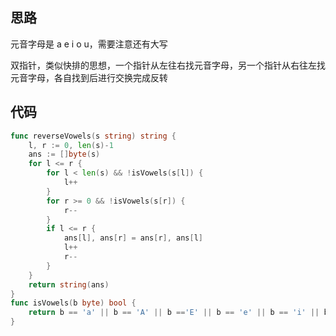## 思路

元音字母是 a e i o u，需要注意还有大写

双指针，类似快排的思想，一个指针从左往右找元音字母，另一个指针从右往左找元音字母，各自找到后进行交换完成反转

## 代码

```go
func reverseVowels(s string) string {
    l, r := 0, len(s)-1
    ans := []byte(s)
    for l <= r {
        for l < len(s) && !isVowels(s[l]) {
            l++
        }
        for r >= 0 && !isVowels(s[r]) {
            r--
        }
        if l <= r {
            ans[l], ans[r] = ans[r], ans[l]
            l++
            r--
        }
    }
    return string(ans)
}
func isVowels(b byte) bool {
    return b == 'a' || b == 'A' || b =='E' || b == 'e' || b == 'i' || b == 'I' || b == 'o' || b == 'O' || b == 'u' || b == 'U'
}
```

